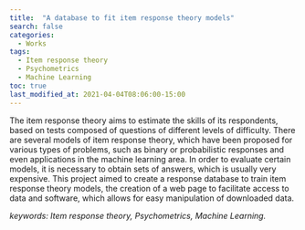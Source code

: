 ```yaml
---
title:  "A database to fit item response theory models"
search: false
categories: 
  - Works
tags:
  - Item response theory
  - Psychometrics
  - Machine Learning
toc: true
last_modified_at: 2021-04-04T08:06:00-15:00
---
```

The item response theory aims to estimate the skills of its respondents, based on tests composed of questions of different levels of difficulty. There are several models of item response theory, which have been proposed for various types of problems, such as binary or probabilistic responses and even applications in the machine learning area. In order to evaluate certain models, it is necessary to obtain sets of answers, which is usually very expensive. This project aimed to create a response database to train item response theory models, the creation of a web page to facilitate access to data and software, which allows for easy manipulation of downloaded data.

*keywords: Item response theory, Psychometrics, Machine Learning.*

